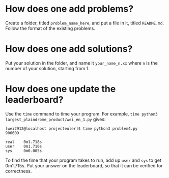 # How does one add problems?

Create a folder, titled `problem_name_here`, and put a file in it, titled `README.md`. Follow the format of the existing problems.

# How does one add solutions?

Put your solution in the folder, and name it `your_name_n.xx` where `n` is the number of your solution, starting from 1.

# How does one update the leaderboard?

Use the `time` command to time your program. For example, `time python3 largest_plaindrome_product/wei_en_1.py` gives:

```
[wei2912@localhost projecteuler]$ time python3 problem4.py
906609

real    0m1.718s
user    0m1.710s
sys     0m0.005s
```

To find the time that your program takes to run, add up `user` and `sys` to get 0m1.715s. Put your answer on the leaderboard, so that it can be verified for correctness.
